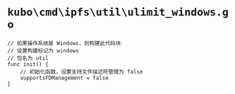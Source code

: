 # `kubo\cmd\ipfs\util\ulimit_windows.go`

```
// 如果操作系统是 Windows，则构建此代码块
// 设置构建标记为 windows
// 包名为 util
func init() {
    // 初始化函数，设置支持文件描述符管理为 false
    supportsFDManagement = false
}
```